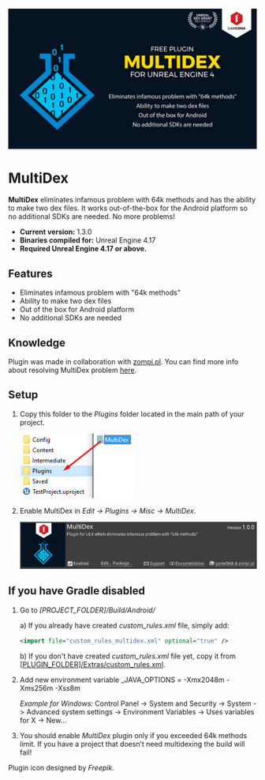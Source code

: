 ![Splash](Resources/Splash.png)

# MultiDex

**MultiDex** eliminates infamous problem with 64k methods and has the ability to make two dex files. It works out-of-the-box for the Android platform so no additional SDKs are needed. No more problems!

* **Current version:** 1.3.0
* **Binaries compiled for:** Unreal Engine 4.17
* **Required Unreal Engine 4.17 or above.**

## Features
* Eliminates infamous problem with "64k methods"
* Ability to make two dex files
* Out of the box for Android platform
* No additional SDKs are needed

## Knowledge
Plugin was made in collaboration with [zompi.pl](http://zompi.pl). You can find more info about resolving MultiDex problem [here](http://zompi.pl/multidexing-in-unreal-engine-4/).

## Setup
1. Copy this folder to the *Plugins* folder located in the main path of your project.

    ![CopyFiles](Resources/CopyFiles.png)

2. Enable MultiDex in *Edit -> Plugins -> Misc -> MultiDex*.

    ![EnablePlugin](Resources/EnablePlugin.png)

## If you have Gradle disabled
1. Go to _[PROJECT_FOLDER]/Build/Android/_

    a) If you already have created _custom_rules.xml_ file, simply add:
      ```xml
      <import file="custom_rules_multidex.xml" optional="true" />
      ```
    b) If you don't have created _custom_rules.xml_ file yet, copy it from [[PLUGIN_FOLDER]/Extras/custom_rules.xml](Extras/custom_rules.xml).
  
2. Add new environment variable _JAVA_OPTIONS = -Xmx2048m -Xms256m -Xss8m

    _Example for Windows:_ Control Panel -> System and Security -> System -> Advanced system settings -> Environment Variables -> Uses variables for X -> New...
   
3. You should enable _MultiDex_ plugin only if you exceeded 64k methods limit. If you have a project that doesn’t need multidexing the build will fail!

Plugin icon designed by _Freepik_.
